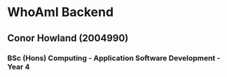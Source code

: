 # WhoAmI Backend
## Conor Howland (2004990)
### BSc (Hons) Computing - Application Software Development - Year 4
